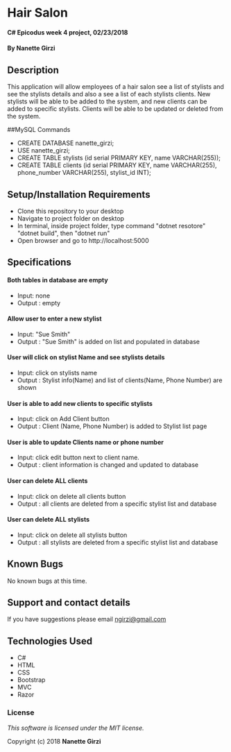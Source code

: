 # Hair Salon

#### C# Epicodus week 4 project, 02/23/2018

#### By **Nanette Girzi**

## Description

This application will allow employees of a hair salon see a list of stylists and see the stylists details and also a see a list of each stylists clients. New stylists will be able to be added to the system, and new clients can be added to specific stylists. Clients will be able to be updated or deleted from the system.


##MySQL Commands

- CREATE DATABASE nanette_girzi;
- USE nanette_girzi;
- CREATE TABLE stylists (id serial PRIMARY KEY, name VARCHAR(255));
- CREATE TABLE clients (id serial PRIMARY KEY, name VARCHAR(255), phone_number VARCHAR(255), stylist_id INT);


## Setup/Installation Requirements

* Clone this repository to your desktop
* Navigate to project folder on desktop
* In terminal, inside project folder, type command "dotnet resotore" "dotnet build", then "dotnet run"
* Open browser and go to http://localhost:5000

## Specifications

#### Both tables in database are empty
* Input: none
* Output : empty

#### Allow user to enter a new stylist
* Input: "Sue Smith"
* Output : "Sue Smith" is added on list and populated in database

#### User will click on stylist Name and see stylists details
* Input: click on stylists name
* Output : Stylist info(Name) and  list of clients(Name, Phone Number) are shown

#### User is able to add new clients to specific stylists
* Input: click on Add Client button
* Output : Client (Name, Phone Number) is added to Stylist list page

#### User is able to update Clients name or phone number
* Input: click edit button next to client name.
* Output : client information is changed and updated to database

#### User can delete  ALL clients
* Input: click on delete all clients button
* Output : all clients are deleted from a specific stylist list and database

#### User can delete  ALL stylists
* Input: click on delete all stylists button
* Output : all stylists are deleted from a specific stylist list and database


## Known Bugs

No known bugs at this time.

## Support and contact details

If you have suggestions please email ngirzi@gmail.com

## Technologies Used

* C#
* HTML
* CSS
* Bootstrap
* MVC  
* Razor

### License

*This software is licensed under the MIT license.*

Copyright (c) 2018 **Nanette Girzi**
